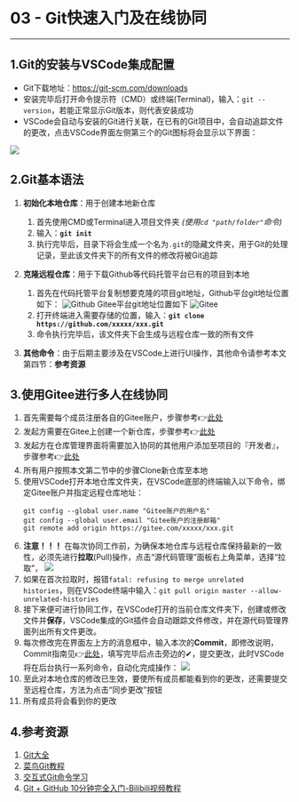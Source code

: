 # 03 - Git快速入门及在线协同

---


## 1.Git的安装与VSCode集成配置
- Git下载地址：https://git-scm.com/downloads
- 安装完毕后打开命令提示符（CMD）或终端(Terminal)，输入：`git --version`，若能正常显示Git版本，则代表安装成功
- VSCode会自动与安装的Git进行关联，在已有的Git项目中，会自动追踪文件的更改，点击VSCode界面左侧第三个的Git图标将会显示以下界面：

![](https://user-images.githubusercontent.com/1217769/29250412-5b01d194-8042-11e7-90e6-a03e0d78af41.gif)

## 2.Git基本语法
1. **初始化本地仓库**：用于创建本地新仓库
   1. 首先使用CMD或Terminal进入项目文件夹 *(使用`cd "path/folder"`命令)*
   2. 输入：**`git init`**
   3. 执行完毕后，目录下将会生成一个名为`.git`的隐藏文件夹，用于Git的处理记录，至此该文件夹下的所有文件的修改将被Git追踪
   
2. **克隆远程仓库**：用于下载Github等代码托管平台已有的项目到本地
   1. 首先在代码托管平台复制想要克隆的项目git地址，Github平台git地址位置如下：
   ![Github](https://docs.github.com/assets/images/help/repository/https-url-clone.png)
   Gitee平台git地址位置如下
   ![Gitee](https://images.gitee.com/uploads/images/2018/0815/115602_7e40b5ff_551147.png "Gitee")
   2. 打开终端进入需要存储的位置，输入：**`git clone https://github.com/xxxxx/xxx.git`**
   3. 命令执行完毕后，该文件夹下会生成与远程仓库一致的所有文件
3. **其他命令**：由于后期主要涉及在VSCode上进行UI操作，其他命令请参考本文第四节：**参考资源**
## 3.使用Gitee进行多人在线协同
1. 首先需要每个成员注册各自的Gitee账户，步骤参考👉[此处](https://gitee.com/help/articles/4113)
2. 发起方需要在Gitee上创建一个新仓库，步骤参考👉[此处](https://gitee.com/help/articles/4120)
3. 发起方在仓库管理界面将需要加入协同的其他用户添加至项目的『开发者』，步骤参考👉[此处](https://gitee.com/help/articles/4175)
4. 所有用户按照本文第二节中的步骤Clone新仓库至本地
5. 使用VSCode打开本地仓库文件夹，在VSCode底部的终端输入以下命令，绑定Gitee账户并指定远程仓库地址：
   ```
   git config --global user.name "Gitee账户的用户名"
   git config --global user.email "Gitee账户的注册邮箱"
   git remote add origin https://gitee.com/xxxxx/xxx.git
   ```
1. **注意！！！** 在每次协同工作前，为确保本地仓库与远程仓库保持最新的一致性，必须先进行**拉取**(Pull)操作，点击“源代码管理”面板右上角菜单，选择“拉取”，
   ![](https://cache.yisu.com/upload/information/20210222/263/2395.jpg)
2. 如果在首次拉取时，报错`fatal: refusing to merge unrelated histories`，则在VSCode终端中输入：`git pull origin master --allow-unrelated-histories`
3. 接下来便可进行协同工作，在VSCode打开的当前仓库文件夹下，创建或修改文件并**保存**，VSCode集成的Git插件会自动跟踪文件修改，并在源代码管理界面列出所有文件更改。
4. 每次修改完在界面左上方的消息框中，输入本次的**Commit**，即修改说明，Commit指南见👉[此处](https://gitee.com/help/articles/4231)，填写完毕后点击旁边的✔，提交更改，此时VSCode将在后台执行一系列命令，自动化完成操作：
    ![](https://user-images.githubusercontent.com/1217769/29250412-5b01d194-8042-11e7-90e6-a03e0d78af41.gif)
5. 至此对本地仓库的修改已生效，要使所有成员都能看到你的更改，还需要提交至远程仓库，方法为点击“同步更改”按钮
6. 所有成员将会看到你的更改

## 4.参考资源
1. [Git大全](https://gitee.com/all-about-git)
2. [菜鸟Git教程](https://www.runoob.com/git/git-tutorial.html)
3. [交互式Git命令学习](https://oschina.gitee.io/learn-git-branching/)
4. [Git + GitHub 10分钟完全入门-Bilibili视频教程](https://www.bilibili.com/video/BV1KD4y1S7FL)